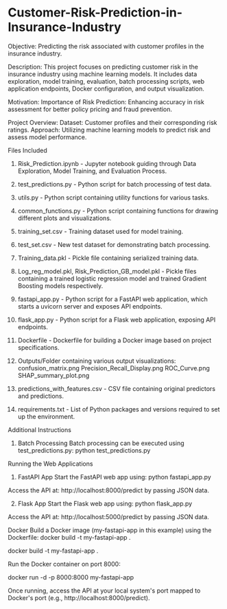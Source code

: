 # Customer-Risk-Prediction-in-Insurance-Industry
Objective: Predicting the risk associated with customer profiles in the insurance industry.

Description: This project focuses on predicting customer risk in the insurance industry using machine learning models. It includes data exploration, model training, evaluation, batch processing scripts, web application endpoints, Docker configuration, and output visualization.

Motivation: 
Importance of Risk Prediction: Enhancing accuracy in risk assessment for better policy pricing and fraud prevention.

Project Overview:
Dataset: Customer profiles and their corresponding risk ratings.
Approach: Utilizing machine learning models to predict risk and assess model performance.

Files Included
1. Risk_Prediction.ipynb - Jupyter notebook guiding through Data Exploration, Model Training, and Evaluation Process.

2. test_predictions.py - Python script for batch processing of test data.

3. utils.py - Python script containing utility functions for various tasks.

4. common_functions.py - Python script containing functions for drawing different plots and visualizations.

5. training_set.csv - Training dataset used for model training.

6. test_set.csv - New test dataset for demonstrating batch processing.

7. Training_data.pkl - Pickle file containing serialized training data.

8. Log_reg_model.pkl, Risk_Prediction_GB_model.pkl - Pickle files containing a trained logistic regression model and trained Gradient Boosting models respectively.

9. fastapi_app.py - Python script for a FastAPI web application, which starts a uvicorn server and exposes API endpoints.

10. flask_app.py - Python script for a Flask web application, exposing API endpoints.

11. Dockerfile - Dockerfile for building a Docker image based on project specifications.

12. Outputs/Folder containing various output visualizations:
confusion_matrix.png
Precision_Recall_Display.png
ROC_Curve.png
SHAP_summary_plot.png

13. predictions_with_features.csv - CSV file containing original predictors and predictions.

14. requirements.txt - List of Python packages and versions required to set up the environment.


Additional Instructions
1. Batch Processing
Batch processing can be executed using test_predictions.py:
python test_predictions.py


Running the Web Applications

1. FastAPI App
Start the FastAPI web app using:
python fastapi_app.py


Access the API at: http://localhost:8000/predict by passing JSON data.

2. Flask App
Start the Flask web app using:
python flask_app.py

Access the API at: http://localhost:5000/predict by passing JSON data.


Docker
Build a Docker image (my-fastapi-app in this example) using the Dockerfile:
docker build -t my-fastapi-app .

docker build -t my-fastapi-app .

Run the Docker container on port 8000:

docker run -d -p 8000:8000 my-fastapi-app

Once running, access the API at your local system's port mapped to Docker's port (e.g., http://localhost:8000/predict).

